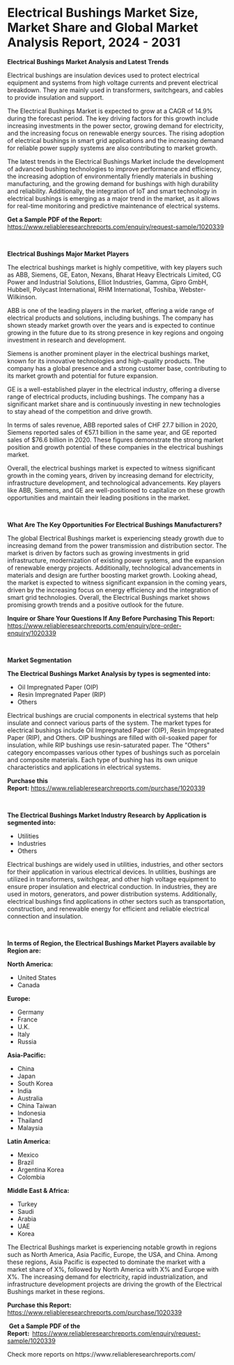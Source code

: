 <p><h1>Electrical Bushings Market Size, Market Share and Global Market Analysis Report, 2024 - 2031</h1></p><p><strong>Electrical Bushings Market Analysis and Latest Trends</strong></p>
<p><p>Electrical bushings are insulation devices used to protect electrical equipment and systems from high voltage currents and prevent electrical breakdown. They are mainly used in transformers, switchgears, and cables to provide insulation and support.</p><p>The Electrical Bushings Market is expected to grow at a CAGR of 14.9% during the forecast period. The key driving factors for this growth include increasing investments in the power sector, growing demand for electricity, and the increasing focus on renewable energy sources. The rising adoption of electrical bushings in smart grid applications and the increasing demand for reliable power supply systems are also contributing to market growth.</p><p>The latest trends in the Electrical Bushings Market include the development of advanced bushing technologies to improve performance and efficiency, the increasing adoption of environmentally friendly materials in bushing manufacturing, and the growing demand for bushings with high durability and reliability. Additionally, the integration of IoT and smart technology in electrical bushings is emerging as a major trend in the market, as it allows for real-time monitoring and predictive maintenance of electrical systems.</p></p>
<p><strong>Get a Sample PDF of the Report:&nbsp;</strong> <a href="https://www.reliableresearchreports.com/enquiry/request-sample/1020339">https://www.reliableresearchreports.com/enquiry/request-sample/1020339</a></p>
<p>&nbsp;</p>
<p><strong>Electrical Bushings Major Market Players</strong></p>
<p><p>The electrical bushings market is highly competitive, with key players such as ABB, Siemens, GE, Eaton, Nexans, Bharat Heavy Electricals Limited, CG Power and Industrial Solutions, Elliot Industries, Gamma, Gipro GmbH, Hubbell, Polycast International, RHM International, Toshiba, Webster-Wilkinson. </p><p>ABB is one of the leading players in the market, offering a wide range of electrical products and solutions, including bushings. The company has shown steady market growth over the years and is expected to continue growing in the future due to its strong presence in key regions and ongoing investment in research and development.</p><p>Siemens is another prominent player in the electrical bushings market, known for its innovative technologies and high-quality products. The company has a global presence and a strong customer base, contributing to its market growth and potential for future expansion.</p><p>GE is a well-established player in the electrical industry, offering a diverse range of electrical products, including bushings. The company has a significant market share and is continuously investing in new technologies to stay ahead of the competition and drive growth.</p><p>In terms of sales revenue, ABB reported sales of CHF 27.7 billion in 2020, Siemens reported sales of €57.1 billion in the same year, and GE reported sales of $76.6 billion in 2020. These figures demonstrate the strong market position and growth potential of these companies in the electrical bushings market.</p><p>Overall, the electrical bushings market is expected to witness significant growth in the coming years, driven by increasing demand for electricity, infrastructure development, and technological advancements. Key players like ABB, Siemens, and GE are well-positioned to capitalize on these growth opportunities and maintain their leading positions in the market.</p></p>
<p>&nbsp;</p>
<p><strong>What Are The Key Opportunities For Electrical Bushings Manufacturers?</strong></p>
<p><p>The global Electrical Bushings market is experiencing steady growth due to increasing demand from the power transmission and distribution sector. The market is driven by factors such as growing investments in grid infrastructure, modernization of existing power systems, and the expansion of renewable energy projects. Additionally, technological advancements in materials and design are further boosting market growth. Looking ahead, the market is expected to witness significant expansion in the coming years, driven by the increasing focus on energy efficiency and the integration of smart grid technologies. Overall, the Electrical Bushings market shows promising growth trends and a positive outlook for the future.</p></p>
<p><strong>Inquire or Share Your Questions If Any Before Purchasing This Report:</strong> <a href="https://www.reliableresearchreports.com/enquiry/pre-order-enquiry/1020339">https://www.reliableresearchreports.com/enquiry/pre-order-enquiry/1020339</a></p>
<p>&nbsp;</p>
<p><strong>Market Segmentation</strong></p>
<p><strong>The Electrical Bushings Market Analysis by types is segmented into:</strong></p>
<p><ul><li>Oil Impregnated Paper (OIP)</li><li>Resin Impregnated Paper (RIP)</li><li>Others</li></ul></p>
<p><p>Electrical bushings are crucial components in electrical systems that help insulate and connect various parts of the system. The market types for electrical bushings include Oil Impregnated Paper (OIP), Resin Impregnated Paper (RIP), and Others. OIP bushings are filled with oil-soaked paper for insulation, while RIP bushings use resin-saturated paper. The "Others" category encompasses various other types of bushings such as porcelain and composite materials. Each type of bushing has its own unique characteristics and applications in electrical systems.</p></p>
<p><strong>Purchase this Report:&nbsp;</strong><a href="https://www.reliableresearchreports.com/purchase/1020339">https://www.reliableresearchreports.com/purchase/1020339</a></p>
<p>&nbsp;</p>
<p><strong>The Electrical Bushings Market Industry Research by Application is segmented into:</strong></p>
<p><ul><li>Utilities</li><li>Industries</li><li>Others</li></ul></p>
<p><p>Electrical bushings are widely used in utilities, industries, and other sectors for their application in various electrical devices. In utilities, bushings are utilized in transformers, switchgear, and other high voltage equipment to ensure proper insulation and electrical conduction. In industries, they are used in motors, generators, and power distribution systems. Additionally, electrical bushings find applications in other sectors such as transportation, construction, and renewable energy for efficient and reliable electrical connection and insulation.</p></p>
<p>&nbsp;</p>
<p><strong>In terms of Region, the Electrical Bushings Market Players available by Region are:</strong></p>
<p>
    <p> <strong> North America: </strong>
        <ul>
            <li>United States</li>
            <li>Canada</li>
        </ul>
        </p> 
    <p> <strong> Europe: </strong>
        <ul>
            <li>Germany</li>
            <li>France</li>
            <li>U.K.</li>
            <li>Italy</li>
            <li>Russia</li>
        </ul>
        </p> 
    <p> <strong> Asia-Pacific: </strong>
        <ul>
            <li>China</li>
            <li>Japan</li>
            <li>South Korea</li>
            <li>India</li>
            <li>Australia</li>
            <li>China Taiwan</li>
            <li>Indonesia</li>
            <li>Thailand</li>
            <li>Malaysia</li>
        </ul>
        </p> 
    <p> <strong> Latin America: </strong>
        <ul>
            <li>Mexico</li>
            <li>Brazil</li>
            <li>Argentina Korea</li>
            <li>Colombia</li>
        </ul>
        </p> 
    <p> <strong> Middle East & Africa: </strong>
        <ul>
            <li>Turkey</li>
            <li>Saudi</li>
            <li>Arabia</li>
            <li>UAE</li>
            <li>Korea</li>
        </ul>
    </p>
    </p>
<p><p>The Electrical Bushings market is experiencing notable growth in regions such as North America, Asia Pacific, Europe, the USA, and China. Among these regions, Asia Pacific is expected to dominate the market with a market share of X%, followed by North America with X% and Europe with X%. The increasing demand for electricity, rapid industrialization, and infrastructure development projects are driving the growth of the Electrical Bushings market in these regions.</p></p>
<p><strong>Purchase this Report: </strong><a href="https://www.reliableresearchreports.com/purchase/1020339">https://www.reliableresearchreports.com/purchase/1020339</a></p>
<p>&nbsp;<strong>Get a Sample PDF of the Report:&nbsp;&nbsp;</strong><a href="https://www.reliableresearchreports.com/enquiry/request-sample/1020339">https://www.reliableresearchreports.com/enquiry/request-sample/1020339</a></p>
<p><strong></strong></p>
<p>Check more reports on https://www.reliableresearchreports.com/</p>